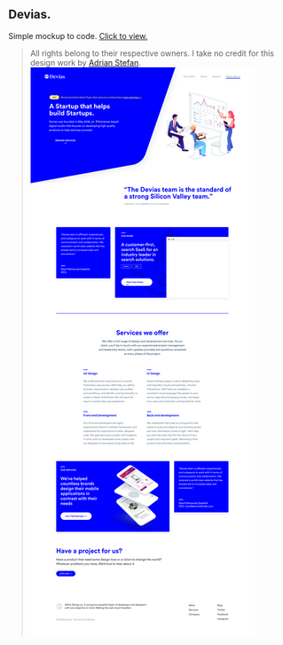 ## Devias.

Simple mockup to code.
[Click to view.](https://uf0h.github.io/devias-website/)

> All rights belong to their respective owners. I take no credit for this design work by [Adrian Stefan](https://dribbble.com/adrianshp).
> ![](./assets/images/completed.png)
